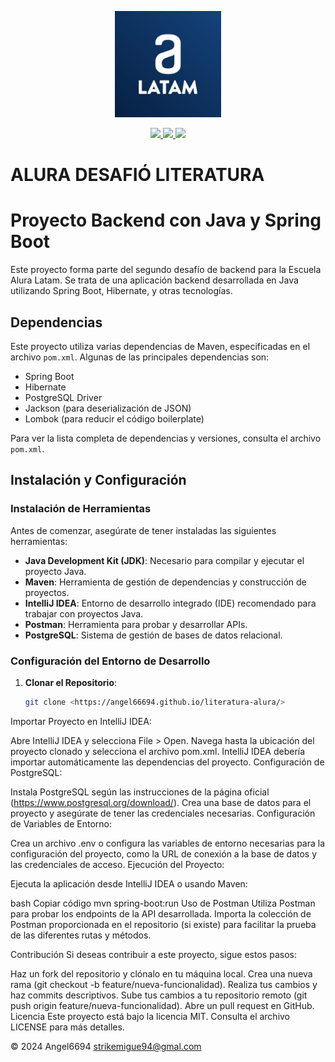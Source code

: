 <p align="center">
  <img width="170" src="/img/alura_latam_logo.jpg">
</p>
<div align="center">
<!-- Download -->
<a href="https://github.com/bastndev/Markdown-24/releases/tag/v2.0.1">
   <img src="https://img.shields.io/badge/App-DOWNLOAD-green?logo=microsoftstore&logoColor=green">
   <img src="https://img.shields.io/badge/dart-v1.0-red">
   <img src="https://img.shields.io/badge/java-v17-purple">

  </a>
</div>

# ALURA DESAFIÓ LITERATURA

# Proyecto Backend con Java y Spring Boot

Este proyecto forma parte del segundo desafío de backend para la Escuela Alura Latam. Se trata de una aplicación backend desarrollada en Java utilizando Spring Boot, Hibernate, y otras tecnologías.

## Dependencias

Este proyecto utiliza varias dependencias de Maven, especificadas en el archivo `pom.xml`. Algunas de las principales dependencias son:

- Spring Boot
- Hibernate
- PostgreSQL Driver
- Jackson (para deserialización de JSON)
- Lombok (para reducir el código boilerplate)

Para ver la lista completa de dependencias y versiones, consulta el archivo `pom.xml`.

## Instalación y Configuración

### Instalación de Herramientas

Antes de comenzar, asegúrate de tener instaladas las siguientes herramientas:

- **Java Development Kit (JDK)**: Necesario para compilar y ejecutar el proyecto Java.
- **Maven**: Herramienta de gestión de dependencias y construcción de proyectos.
- **IntelliJ IDEA**: Entorno de desarrollo integrado (IDE) recomendado para trabajar con proyectos Java.
- **Postman**: Herramienta para probar y desarrollar APIs.
- **PostgreSQL**: Sistema de gestión de bases de datos relacional.

### Configuración del Entorno de Desarrollo

1. **Clonar el Repositorio**:

   ```bash
   git clone <https://angel66694.github.io/literatura-alura/>

Importar Proyecto en IntelliJ IDEA:

Abre IntelliJ IDEA y selecciona File > Open.
Navega hasta la ubicación del proyecto clonado y selecciona el archivo pom.xml.
IntelliJ IDEA debería importar automáticamente las dependencias del proyecto.
Configuración de PostgreSQL:

Instala PostgreSQL según las instrucciones de la página oficial (https://www.postgresql.org/download/).
Crea una base de datos para el proyecto y asegúrate de tener las credenciales necesarias.
Configuración de Variables de Entorno:

Crea un archivo .env o configura las variables de entorno necesarias para la configuración del proyecto, como la URL de conexión a la base de datos y las credenciales de acceso.
Ejecución del Proyecto:

Ejecuta la aplicación desde IntelliJ IDEA o usando Maven:

bash
Copiar código
mvn spring-boot:run
Uso de Postman
Utiliza Postman para probar los endpoints de la API desarrollada. Importa la colección de Postman proporcionada en el repositorio (si existe) para facilitar la prueba de las diferentes rutas y métodos.

Contribución
Si deseas contribuir a este proyecto, sigue estos pasos:

Haz un fork del repositorio y clónalo en tu máquina local.
Crea una nueva rama (git checkout -b feature/nueva-funcionalidad).
Realiza tus cambios y haz commits descriptivos.
Sube tus cambios a tu repositorio remoto (git push origin feature/nueva-funcionalidad).
Abre un pull request en GitHub.
Licencia
Este proyecto está bajo la licencia MIT. Consulta el archivo LICENSE para más detalles.

© 2024 Angel6694 strikemigue94@gmal.com
